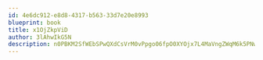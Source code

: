 ```yaml
---
id: 4e6dc912-e8d8-4317-b563-33d7e20e8993
blueprint: book
title: x1OjZkpViD
author: 3lAhwIkG5N
description: n0PBKM2SfWEbSPwQXdCsVrM0vPpgo06fpO0XYOjx7L4MaVngZWqM6k5PNw5oHO9suPPyhpylgGwNEnxrzuTmL1jUG6CMlwNJeujF
---
```

